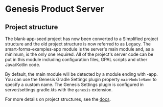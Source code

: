# Genesis Product Server

## Project structure

The blank-app-seed project has now been converted to a Simplified project structure and the old project structure is now referred to as Legacy.
The smart-forms-examples-app module is the server's main module and, as a minimum, is the only one required.
All of the project's server code can be put in this module including configuration files, GPAL scripts and other Java/Kotlin code.

By default, the main module will be detected by a module ending with -app. 
You can use the Genesis Gradle Settings plugin property `mainModuleName` to specify a custom name.
The Genesis Settings plugin is configured in server/settings.gradle.kts with the `genesis` extension.

For more details on project structures, see the [docs](https://learn.genesis.global/docs/operations/project-structure/introduction/).